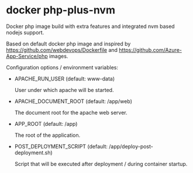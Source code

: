 docker php-plus-nvm
===================

Docker php image build with extra features and integrated nvm based
nodejs support.

Based on default docker php image and inspired by
https://github.com/webdevops/Dockerfile and
https://github.com/Azure-App-Service/php images.


Configuration options / environment variables:

* APACHE_RUN_USER (default: www-data)

  User under which apache will be started.
  

* APACHE_DOCUMENT_ROOT (default: /app/web)

  The document root for the apache web server.


* APP_ROOT (default: /app)

  The root of the application.


* POST_DEPLOYMENT_SCRIPT (default: /app/deploy-post-deployment.sh)

  Script that will be executed after deployment / during container
  startup.
